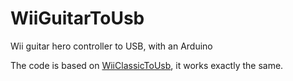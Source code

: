 # WiiGuitarToUsb
Wii guitar hero controller to USB, with an Arduino

The code is based on [WiiClassicToUsb](https://github.com/Firew0lf/WiiClassicToUsb), it works exactly the same.

